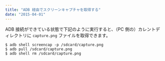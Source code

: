 ```yaml
---
title: "ADB 経由でスクリーンキャプチャを取得する"
date: "2015-04-01"
---
```


ADB 接続ができている状態で下記のように実行すると、（PC 側の）カレントディレクトリに `capture.png` ファイルを取得できます。

~~~
$ adb shell screencap -p /sdcard/capture.png
$ adb pull /sdcard/capture.png
$ adb shell rm /sdcard/capture.png
~~~

